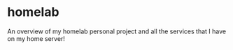 # homelab
An overview of my homelab personal project and all the services that I have on my home server!
